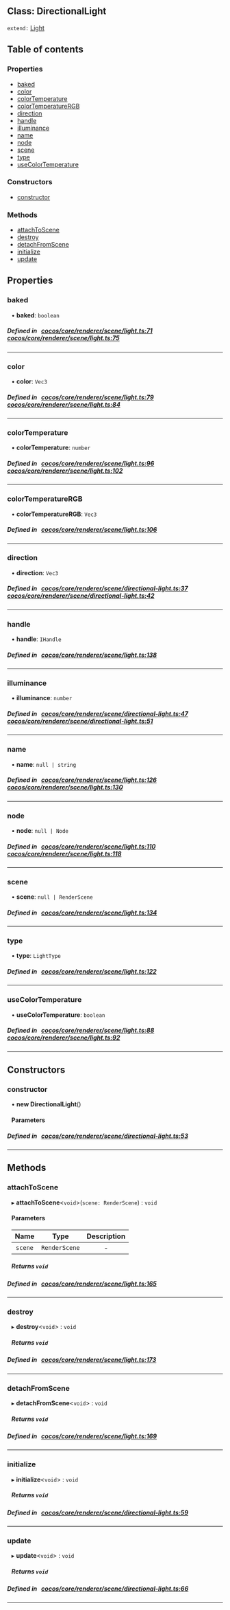 
## Class: DirectionalLight


`extend:`
[Light](docs/zh/cocos-core-renderer-scene/Class/Light.md)










<div class="table-of-content">
<h2>Table of contents</h2>


### Properties

- [ baked](#baked)
- [ color](#color)
- [ colorTemperature](#colorTemperature)
- [ colorTemperatureRGB](#colorTemperatureRGB)
- [ direction](#direction)
- [ handle](#handle)
- [ illuminance](#illuminance)
- [ name](#name)
- [ node](#node)
- [ scene](#scene)
- [ type](#type)
- [ useColorTemperature](#useColorTemperature)

### Constructors

- [ constructor](#constructor)

### Methods

- [ attachToScene](#attachToScene)
- [ destroy](#destroy)
- [ detachFromScene](#detachFromScene)
- [ initialize](#initialize)
- [ update](#update)
</div>

## Properties


### baked
<div style="margin-left: 10px;">




•  **baked**:
 ``boolean`` 
</div>

##### Defined in &nbsp;   [cocos/core/renderer/scene/light.ts:71](https://github.com/cocos-creator/engine/blob/c7bf6b8a9/cocos/core/renderer/scene/light.ts#L71)&nbsp;   [cocos/core/renderer/scene/light.ts:75](https://github.com/cocos-creator/engine/blob/c7bf6b8a9/cocos/core/renderer/scene/light.ts#L75)&nbsp;


___


### color
<div style="margin-left: 10px;">




•  **color**:
 ``Vec3`` 
</div>

##### Defined in &nbsp;   [cocos/core/renderer/scene/light.ts:79](https://github.com/cocos-creator/engine/blob/c7bf6b8a9/cocos/core/renderer/scene/light.ts#L79)&nbsp;   [cocos/core/renderer/scene/light.ts:84](https://github.com/cocos-creator/engine/blob/c7bf6b8a9/cocos/core/renderer/scene/light.ts#L84)&nbsp;


___


### colorTemperature
<div style="margin-left: 10px;">




•  **colorTemperature**:
 ``number`` 
</div>

##### Defined in &nbsp;   [cocos/core/renderer/scene/light.ts:96](https://github.com/cocos-creator/engine/blob/c7bf6b8a9/cocos/core/renderer/scene/light.ts#L96)&nbsp;   [cocos/core/renderer/scene/light.ts:102](https://github.com/cocos-creator/engine/blob/c7bf6b8a9/cocos/core/renderer/scene/light.ts#L102)&nbsp;


___


### colorTemperatureRGB
<div style="margin-left: 10px;">




•  **colorTemperatureRGB**:
 ``Vec3`` 
</div>

##### Defined in &nbsp;   [cocos/core/renderer/scene/light.ts:106](https://github.com/cocos-creator/engine/blob/c7bf6b8a9/cocos/core/renderer/scene/light.ts#L106)&nbsp;


___


### direction
<div style="margin-left: 10px;">




•  **direction**:
 ``Vec3`` 
</div>

##### Defined in &nbsp;   [cocos/core/renderer/scene/directional-light.ts:37](https://github.com/cocos-creator/engine/blob/c7bf6b8a9/cocos/core/renderer/scene/directional-light.ts#L37)&nbsp;   [cocos/core/renderer/scene/directional-light.ts:42](https://github.com/cocos-creator/engine/blob/c7bf6b8a9/cocos/core/renderer/scene/directional-light.ts#L42)&nbsp;


___


### handle
<div style="margin-left: 10px;">




•  **handle**:
 ``IHandle`` 
</div>

##### Defined in &nbsp;   [cocos/core/renderer/scene/light.ts:138](https://github.com/cocos-creator/engine/blob/c7bf6b8a9/cocos/core/renderer/scene/light.ts#L138)&nbsp;


___


### illuminance
<div style="margin-left: 10px;">




•  **illuminance**:
 ``number`` 
</div>

##### Defined in &nbsp;   [cocos/core/renderer/scene/directional-light.ts:47](https://github.com/cocos-creator/engine/blob/c7bf6b8a9/cocos/core/renderer/scene/directional-light.ts#L47)&nbsp;   [cocos/core/renderer/scene/directional-light.ts:51](https://github.com/cocos-creator/engine/blob/c7bf6b8a9/cocos/core/renderer/scene/directional-light.ts#L51)&nbsp;


___


### name
<div style="margin-left: 10px;">




•  **name**:
 ``null | string`` 
</div>

##### Defined in &nbsp;   [cocos/core/renderer/scene/light.ts:126](https://github.com/cocos-creator/engine/blob/c7bf6b8a9/cocos/core/renderer/scene/light.ts#L126)&nbsp;   [cocos/core/renderer/scene/light.ts:130](https://github.com/cocos-creator/engine/blob/c7bf6b8a9/cocos/core/renderer/scene/light.ts#L130)&nbsp;


___


### node
<div style="margin-left: 10px;">




•  **node**:
 ``null | Node`` 
</div>

##### Defined in &nbsp;   [cocos/core/renderer/scene/light.ts:110](https://github.com/cocos-creator/engine/blob/c7bf6b8a9/cocos/core/renderer/scene/light.ts#L110)&nbsp;   [cocos/core/renderer/scene/light.ts:118](https://github.com/cocos-creator/engine/blob/c7bf6b8a9/cocos/core/renderer/scene/light.ts#L118)&nbsp;


___


### scene
<div style="margin-left: 10px;">




•  **scene**:
 ``null | RenderScene`` 
</div>

##### Defined in &nbsp;   [cocos/core/renderer/scene/light.ts:134](https://github.com/cocos-creator/engine/blob/c7bf6b8a9/cocos/core/renderer/scene/light.ts#L134)&nbsp;


___


### type
<div style="margin-left: 10px;">




•  **type**:
 ``LightType`` 
</div>

##### Defined in &nbsp;   [cocos/core/renderer/scene/light.ts:122](https://github.com/cocos-creator/engine/blob/c7bf6b8a9/cocos/core/renderer/scene/light.ts#L122)&nbsp;


___


### useColorTemperature
<div style="margin-left: 10px;">




•  **useColorTemperature**:
 ``boolean`` 
</div>

##### Defined in &nbsp;   [cocos/core/renderer/scene/light.ts:88](https://github.com/cocos-creator/engine/blob/c7bf6b8a9/cocos/core/renderer/scene/light.ts#L88)&nbsp;   [cocos/core/renderer/scene/light.ts:92](https://github.com/cocos-creator/engine/blob/c7bf6b8a9/cocos/core/renderer/scene/light.ts#L92)&nbsp;


___

<!---->
## Constructors


### constructor
<div style="margin-left: 10px;">

• **new DirectionalLight**()

#### Parameters
</div>

##### Defined in &nbsp;   [cocos/core/renderer/scene/directional-light.ts:53](https://github.com/cocos-creator/engine/blob/c7bf6b8a9/cocos/core/renderer/scene/directional-light.ts#L53)&nbsp;


---

<!---->
## Methods

### attachToScene
<div style="margin-left: 10px;">

▸   **attachToScene**<`void`\>(`scene: RenderScene`) : `void`




<!---->
<!--    #### Returns `void` -->
<!---->

#### Parameters

| Name | Type | Description |
| :------: | :------: | :------: |
| `scene` | `RenderScene` | - |



##### Returns `void`




</div>

##### Defined in &nbsp;   [cocos/core/renderer/scene/light.ts:165](https://github.com/cocos-creator/engine/blob/c7bf6b8a9/cocos/core/renderer/scene/light.ts#L165)&nbsp;
___
### destroy
<div style="margin-left: 10px;">

▸   **destroy**<`void`\> : `void`




<!---->
<!--    #### Returns `void` -->
<!---->


##### Returns `void`




</div>

##### Defined in &nbsp;   [cocos/core/renderer/scene/light.ts:173](https://github.com/cocos-creator/engine/blob/c7bf6b8a9/cocos/core/renderer/scene/light.ts#L173)&nbsp;
___
### detachFromScene
<div style="margin-left: 10px;">

▸   **detachFromScene**<`void`\> : `void`




<!---->
<!--    #### Returns `void` -->
<!---->


##### Returns `void`




</div>

##### Defined in &nbsp;   [cocos/core/renderer/scene/light.ts:169](https://github.com/cocos-creator/engine/blob/c7bf6b8a9/cocos/core/renderer/scene/light.ts#L169)&nbsp;
___
### initialize
<div style="margin-left: 10px;">

▸   **initialize**<`void`\> : `void`




<!---->
<!--    #### Returns `void` -->
<!---->


##### Returns `void`




</div>

##### Defined in &nbsp;   [cocos/core/renderer/scene/directional-light.ts:59](https://github.com/cocos-creator/engine/blob/c7bf6b8a9/cocos/core/renderer/scene/directional-light.ts#L59)&nbsp;
___
### update
<div style="margin-left: 10px;">

▸   **update**<`void`\> : `void`




<!---->
<!--    #### Returns `void` -->
<!---->


##### Returns `void`




</div>

##### Defined in &nbsp;   [cocos/core/renderer/scene/directional-light.ts:66](https://github.com/cocos-creator/engine/blob/c7bf6b8a9/cocos/core/renderer/scene/directional-light.ts#L66)&nbsp;
___
<!---->



